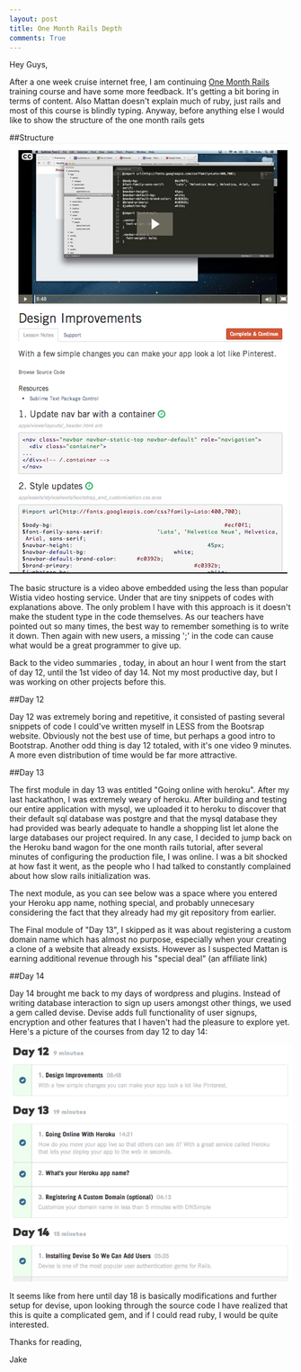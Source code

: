 ```yaml
---
layout: post
title: One Month Rails Depth
comments: True
---
```

Hey Guys,

After a one week cruise internet free, I am continuing [One Month Rails](https://onemonth.com/courses/one-month-rails) training course and have some more feedback.  It's getting a  bit boring in terms of content.  Also Mattan doesn't explain much of ruby, just rails and most of this course is blindly typing.  Anyway, before anything else I would like to show the structure of the one month rails gets

##Structure
<img border="0" src="/Photos/oms.png" alt="A look inside a video">

The basic structure is a video above embedded using the less than popular Wistia video hosting service.  Under that are tiny snippets of codes with explanations above.  The only problem I have with this approach is it doesn't make the student type in the code themselves.  As our teachers have pointed out so many times, the best way to remember something is to write it down.  Then again with new users, a missing ';' in the code can cause what would be a great programmer to give up.

Back to the video summaries , today, in about an hour I went from the start of day 12, until the 1st video of day 14.  Not my most productive day, but I was working on other projects before this.  

##Day 12

Day 12 was extremely boring and repetitive, it consisted of pasting several snippets of code I could've written myself in LESS from the Bootsrap website. Obviously not the best use of time, but perhaps a good intro to Bootstrap.  Another odd thing is day 12 totaled, with it's one video 9 minutes.  A more even distribution of time would be far more attractive.

##Day 13

The first module in day 13 was entitled "Going online with heroku".  After my last hackathon, I was extremely weary of heroku.  After building and testing our entire application with mysql, we uploaded it to heroku to discover that their default sql database was postgre and that the mysql database they had provided was bearly adequate to handle a shopping list let alone the large databases our project required.  In any case, I decided to jump back on the Heroku band wagon for the one month rails tutorial, after several minutes of configuring the production file, I was online.  I was a bit shocked at how fast it went, as the people who I had talked to constantly complained about how slow rails initialization was.

The next module, as you can see below was a space where you entered your Heroku app name, nothing special, and probably unnecesary considering the fact that they already had my git repository from earlier.

The Final module of "Day 13", I skipped as it was about registering a custom domain name which has almost no purpose, especially when your creating a clone of a website that already exsists.  However as I suspected Mattan is earning additional revenue through his "special deal" (an affiliate link)

##Day 14

Day 14 brought me back to my days of wordpress and plugins.  Instead of writing database interaction to sign up users amongst other things, we used a gem called devise.  Devise adds full functionality of user signups, encryption and other features that I haven't had the pleasure to explore yet.  Here's a picture of the courses from day 12 to day 14:

<img border="0" src="/Photos/day12-14.png" alt="Days 12-14 of One Month Rails">

It seems like from here until day 18 is basically modifications and further setup for devise, upon looking through the source code I have realized that this is quite a complicated gem, and if I could read ruby, I would be quite interested.

Thanks for reading,

Jake


